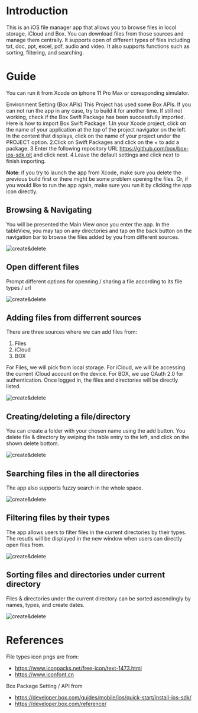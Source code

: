 # Introduction
This is an iOS file manager app that allows you to browse files in locol storage, iCloud and Box. You can download files from those sources and manage them centrally. It supports open of different types of files including txt, doc, ppt, excel, pdf, audio and video. It also supports functions such as sorting, filtering, and searching.

# Guide
You can run it from Xcode on iphone 11 Pro Max or coresponding simulator.

Environment Setting (Box APIs)
This Project has used some Box APIs. If you can not run the app in any case, try to build it for another time. If still not working, check if the Box Swift Package has been successfully imported. 
Here is how to import Box Swift Package:
1.In your Xcode project, click on the name of your application at the top of the project navigator on the left. In the content that displays, click on the name of your project under the PROJECT option.
2.Click on Swift Packages and click on the + to add a package.
3.Enter the following repository URL https://github.com/box/box-ios-sdk.git and click next.
4.Leave the default settings and click next to finish importing.




<strong>Note</strong>: if you try to launch the app from Xcode, make sure you delete the previous build first or there might be some problem opening the files. Or, if you would like to run the app again, make sure you run it by clicking the app icon directly.

## Browsing & Navigating
You will be presented the Main View once you enter the app. In the tableView, you may tap on any directories and tap on the back button on the navigation bar to browse the files added by you from different sources.

![create&delete](https://raw.githubusercontent.com/Zifeng-ZZF/gifs/master/564proj/images/browsing.gif)

## Open different files 
Prompt different options for openning / sharing a file according to its file types / url

![create&delete](https://raw.githubusercontent.com/Zifeng-ZZF/gifs/master/564proj/images/opening.gif)

## Adding files from differrent sources
There are three sources where we can add files from: 
<ol>
  <li>Files</li>
  <li>iCloud</li>
  <li>BOX</li>
</ol>
For Files, we will pick from local storage. For iCloud, we will be accessing the current iCloud account on the device. For BOX, we use OAuth 2.0 for authentication. Once logged in, the files and directories will be directly listed.

![create&delete](https://raw.githubusercontent.com/Zifeng-ZZF/gifs/master/564proj/images/add_from_source.gif)

## Creating/deleting a file/directory

You can create a folder with your chosen name using the add button. You delete file & directory by swiping the table entry to the left, and click on the shown delete bottom.

![create&delete](https://raw.githubusercontent.com/Zifeng-ZZF/gifs/master/564proj/images/add_delete.gif)


## Searching files in the all directories
The app also supports fuzzy search in the whole space.

![create&delete](https://raw.githubusercontent.com/Zifeng-ZZF/gifs/master/564proj/images/searching2.gif)

## Filtering files by their types
The app allows users to filter files in the current directories by their types. The resutls will be displayed in the new window when users can directly open files from.

![create&delete](https://raw.githubusercontent.com/Zifeng-ZZF/gifs/master/564proj/images/filtering.gif)

## Sorting files and directories under current directory
Files & directories under the current directory can be sorted ascendingly by names, types, and create dates.

![create&delete](https://raw.githubusercontent.com/Zifeng-ZZF/gifs/master/564proj/images/sorting.gif)

# References
File types icon pngs are from: 
- https://www.iconpacks.net/free-icon/text-1473.html
- https://www.iconfont.cn

Box Package Setting / API from 
- https://developer.box.com/guides/mobile/ios/quick-start/install-ios-sdk/
- https://developer.box.com/reference/

